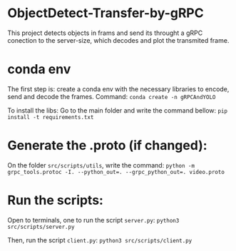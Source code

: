 # ObjectDetect-Transfer-by-gRPC

This project detects objects in frams and send its throught a gRPC conection to the server-size, which decodes and plot the transmited frame.

# conda env 
The first step is: create a conda env with the necessary libraries to encode, send and decode the frames.
Command: `conda create -n gRPCAndYOLO`

To install the libs:
Go to the main folder and write the command bellow:
`pip install -t requirements.txt`

# Generate the .proto (if changed):
On the folder `src/scripts/utils`, write the command:
`python -m grpc_tools.protoc -I. --python_out=. --grpc_python_out=. video.proto`

# Run the scripts:
Open to terminals, one to run the script `server.py`:
`python3 src/scripts/server.py`

Then, run the script `client.py`:
`python3 src/scripts/client.py`

